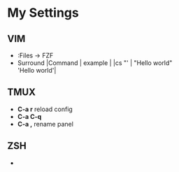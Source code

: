 # My Settings

## VIM

* :Files -> FZF
* Surround
  |Command | example |
  |cs "'   | "Hello world"<br>'Hello world'|


## TMUX

* **C-a r** reload config
* **C-a C-q**
* **C-a ,** rename panel

## ZSH

*
